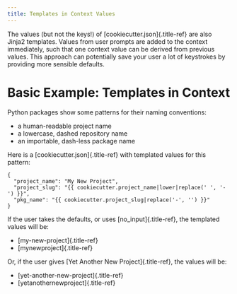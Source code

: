 ```yaml
---
title: Templates in Context Values
---
```


The values (but not the keys!) of [cookiecutter.json]{.title-ref} are
also Jinja2 templates. Values from user prompts are added to the context
immediately, such that one context value can be derived from previous
values. This approach can potentially save your user a lot of keystrokes
by providing more sensible defaults.

Basic Example: Templates in Context
===================================

Python packages show some patterns for their naming conventions:

-   a human-readable project name
-   a lowercase, dashed repository name
-   an importable, dash-less package name

Here is a [cookiecutter.json]{.title-ref} with templated values for this
pattern:

    {
      "project_name": "My New Project",
      "project_slug": "{{ cookiecutter.project_name|lower|replace(' ', '-') }}",
      "pkg_name": "{{ cookiecutter.project_slug|replace('-', '') }}"
    }

If the user takes the defaults, or uses [no\_input]{.title-ref}, the
templated values will be:

-   [my-new-project]{.title-ref}
-   [mynewproject]{.title-ref}

Or, if the user gives [Yet Another New Project]{.title-ref}, the values
will be:

-   [yet-another-new-project]{.title-ref}
-   [yetanothernewproject]{.title-ref}

